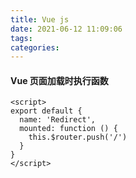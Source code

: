 ```yaml
---
title: Vue js
date: 2021-06-12 11:09:06
tags:
categories:
---
```


#### Vue 页面加载时执行函数

```vue
<script>
export default {
  name: 'Redirect',
  mounted: function () {
    this.$router.push('/')
  }
}
</script>
```





